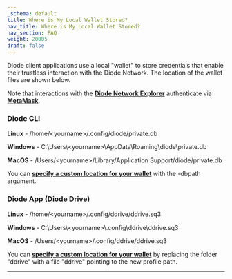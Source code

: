 ```yaml
---
_schema: default
title: Where is My Local Wallet Stored?
nav_title: Where is My Local Wallet Stored?
nav_section: FAQ
weight: 20005
draft: false
---
```

Diode client applications use a local "wallet" to store credentials that enable their trustless interaction with the Diode Network. The location of the wallet files are shown below.

Note that interactions with the <a href="https://diode.io/prenet/#/" target="_blank" rel="noopener"><strong>Diode Network Explorer</strong></a> authenticate via [**MetaMask**](https://support.diode.io/article/uec3mloh9z).

### **Diode CLI**

**Linux** - /home/&lt;yourname&gt;/.config/diode/private.db

**Windows** - C:\\Users\\&lt;yourname&gt;\\AppData\\Roaming\\diode\\private.db

**MacOS** - /Users/&lt;yourname&gt;/Library/Application Support/diode/private.db

You can <a href="https://support.diode.io/article/gmasuxt6ci" target="_blank" rel="noopener"><strong>specify a custom location for your wallet</strong></a> with the -dbpath argument.

### **Diode App (Diode Drive)**

**Linux** - /home/&lt;yourname&gt;/.config/ddrive/ddrive.sq3

**Windows** - C:\\Users\\&lt;yourname&gt;\\.config\\ddrive\\ddrive.sq3

**MacOS** - /Users/&lt;yourname&gt;/.config/ddrive/ddrive.sq3

You can <a href="https://app.docs.diode.io/docs/admin/change-profile-directory/" target="_blank" rel="noopener"><strong>specify a custom location for your wallet</strong></a> by replacing the folder "ddrive" with a file "ddrive" pointing to the new profile path.

---

&nbsp;